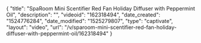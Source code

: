 {
    "title": "SpaRoom Mini Scentifier Red Fan Holiday Diffuser with Peppermint Oil",
    "description": "",
    "videoid": "162318494",
    "date_created": "1524776284",
    "date_modified": "1525279807",
    "type": "captivate",
    "layout": "video",
    "url": "\/v\/sparoom-mini-scentifier-red-fan-holiday-diffuser-with-peppermint-oil\/162318494"
}